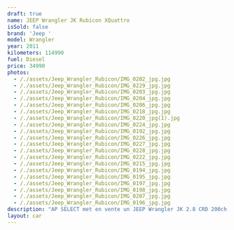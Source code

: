 ```yaml
---
draft: true
name: JEEP Wrangler JK Rubicon XQuattro
isSold: false
brand: 'Jeep '
model: Wrangler
year: 2011
kilometers: 114990
fuel: Diesel
price: 34990
photos:
  - /./assets/Jeep_Wrangler_Rubicon/IMG_0202_jpg.jpg
  - /./assets/Jeep_Wrangler_Rubicon/IMG_0229_jpg.jpg
  - /./assets/Jeep_Wrangler_Rubicon/IMG_0203_jpg.jpg
  - /./assets/Jeep_Wrangler_Rubicon/IMG_0204_jpg.jpg
  - /./assets/Jeep_Wrangler_Rubicon/IMG_0206_jpg.jpg
  - /./assets/Jeep_Wrangler_Rubicon/IMG_0218_jpg.jpg
  - /./assets/Jeep_Wrangler_Rubicon/IMG_0220_jpg(1).jpg
  - /./assets/Jeep_Wrangler_Rubicon/IMG_0224_jpg.jpg
  - /./assets/Jeep_Wrangler_Rubicon/IMG_0192_jpg.jpg
  - /./assets/Jeep_Wrangler_Rubicon/IMG_0226_jpg.jpg
  - /./assets/Jeep_Wrangler_Rubicon/IMG_0227_jpg.jpg
  - /./assets/Jeep_Wrangler_Rubicon/IMG_0228_jpg.jpg
  - /./assets/Jeep_Wrangler_Rubicon/IMG_0222_jpg.jpg
  - /./assets/Jeep_Wrangler_Rubicon/IMG_0215_jpg.jpg
  - /./assets/Jeep_Wrangler_Rubicon/IMG_0194_jpg.jpg
  - /./assets/Jeep_Wrangler_Rubicon/IMG_0195_jpg.jpg
  - /./assets/Jeep_Wrangler_Rubicon/IMG_0197_jpg.jpg
  - /./assets/Jeep_Wrangler_Rubicon/IMG_0198_jpg.jpg
  - /./assets/Jeep_Wrangler_Rubicon/IMG_0207_jpg.jpg
  - /./assets/Jeep_Wrangler_Rubicon/IMG_0196_jpg.jpg
description: "AP SELECT met en vente un JEEP Wrangler JK 2.8 CRD 200ch BVA 3 portes\n\nModèle du 04/2011 avec 114990km.\n\nCouleur Noir metallic, intérieur tissus\n\nCarte grise France \U0001F1EB\U0001F1F7 4 places.\nHard top et bâche disponible\n\nCarnet d’entretien complet avec historique limpide.\n\nDernier service effectué fin 2023, pneus et freins récents.\n\nÉquipements et options :\n- Préparation extérieur XQuattro \U0001F1EE\U0001F1F9\n- Préparation mécanique XQuattro \U0001F1EE\U0001F1F9\n- Jantes et pneus OffRoad\n- Boîte auto 5\n- Châssis haut\n- Feux de jour à LED\n- Feux arrière LED\n- Vitrage arrière surteinté\n- Connexion Ipod et USB\n- Affichage multifonctions plus\n- Climatisation auto\n- Éclairage et essuie-glaces automatique\n- Rétroviseurs rabattable électriquement et chauffants\n- Rétroviseurs int / ext Electrochrome\n- Bluetooth\n- Éclairage d ambiance\n\nDisponible et visible sur RDV pour acheteur sérieux.\n\nRéalisation des démarches d'immatriculation.\n\nAP SELECT c'est des solutions de courtage et conciergerie sur mesure pour profiter librement de sa passion et de son patrimoine.\n\nPrenez le volant, AP SELECT s'occupe du reste"
layout: car
---
```


